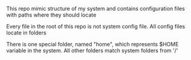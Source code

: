 This repo mimic structure of my system and contains configuration files with paths where they should locate

Every file in the root of this repo is not system config file. All config files locate in folders

There is one special folder, named "home", which represents $HOME variable in the system. All other folders match system folders from '/'

